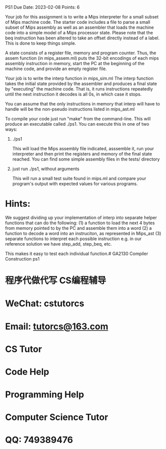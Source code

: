 PS1
Due Date: 2023-02-08
Points: 6

Your job for this assignment is to write a Mips interpreter for a
small subset of Mips machine code. The starter code includes a file to
parse a small subset of Mips assembly as well as an assembler that
loads the machine code into a simple model of a Mips processor
state. Please note that the beq instruction has been altered to take
an offset directly instead of a label. This is done to keep things
simple.

A state consists of a register file, memory and program counter. Thus,
the assem function (in mips_assem.ml) puts the 32-bit encodings of
each mips assembly instruction in memory, start the PC at the
beginning of the machine code, and provide an empty register file.

Your job is to write the interp function in mips_sim.ml The interp
function takes the initial state provided by the assembler and
produces a final state by "executing" the machine code. That is,
it runs instructions repeatedly until the next instruction it
decodes is all 0s, in which case it stops.

You can assume that the only instructions in memory that interp will
have to handle will be the non-pseudo instructions listed in
mips_ast.ml

To compile your code just run "make" from the command-line. This will produce
an executable called ./ps1. You can execute this in one of two ways:

1) ./ps1 <name of assembly file>

   This will load the Mips assembly file indicated, asssemble it, run your interpreter
   and then print the registers and memory of the final state reached. You can find some simple
   assembly files in the tests/ directory

2) just run ./ps1, without arguments

   This will run a small test suite found in mips.ml and compare your program's output with
   expected values for various programs.


Hints:
=====

We suggest dividing up your implementation of interp into separate helper functions that can do the following:
  (1) a function to load the next 4 bytes from memory pointed to by the PC and assemble them into a word
  (2) a function to decode a word into an instruciton, as represented in Mips_ast
  (3) separate functions to interpret each possible instruction
      e.g. in our reference solution we have step_add, step_beq, etc.

This makes it easy to test each individual function.# GA2130 Compiler Construction ps1

# 程序代做代写 CS编程辅导

# WeChat: cstutorcs

# Email: tutorcs@163.com

# CS Tutor

# Code Help

# Programming Help

# Computer Science Tutor

# QQ: 749389476

